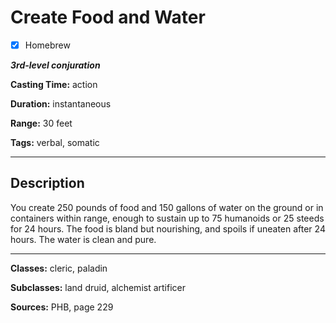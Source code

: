 # Create Food and Water

- [x] Homebrew

***3rd-level conjuration***

**Casting Time:** action

**Duration:** instantaneous

**Range:** 30 feet

**Tags:** verbal, somatic

---

## Description
You create 250 pounds of food and 150 gallons of water on the ground or in containers within range, enough to sustain up to 75 humanoids or 25 steeds for 24 hours.
The food is bland but nourishing, and spoils if uneaten after 24 hours.
The water is clean and pure.

---

**Classes:** cleric, paladin

**Subclasses:** land druid, alchemist artificer

**Sources:** PHB, page 229
